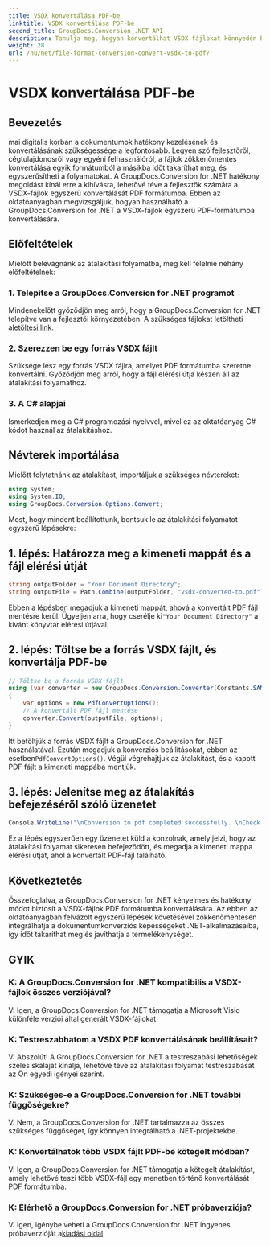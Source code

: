 ```yaml
---
title: VSDX konvertálása PDF-be
linktitle: VSDX konvertálása PDF-be
second_title: GroupDocs.Conversion .NET API
description: Tanulja meg, hogyan konvertálhat VSDX fájlokat könnyedén PDF formátumba a GroupDocs.Conversion for .NET segítségével. Növelje termelékenységét.
weight: 28
url: /hu/net/file-format-conversion-convert-vsdx-to-pdf/
---
```


# VSDX konvertálása PDF-be

## Bevezetés
mai digitális korban a dokumentumok hatékony kezelésének és konvertálásának szükségessége a legfontosabb. Legyen szó fejlesztőről, cégtulajdonosról vagy egyéni felhasználóról, a fájlok zökkenőmentes konvertálása egyik formátumból a másikba időt takaríthat meg, és egyszerűsítheti a folyamatokat. A GroupDocs.Conversion for .NET hatékony megoldást kínál erre a kihívásra, lehetővé téve a fejlesztők számára a VSDX-fájlok egyszerű konvertálását PDF formátumba. Ebben az oktatóanyagban megvizsgáljuk, hogyan használható a GroupDocs.Conversion for .NET a VSDX-fájlok egyszerű PDF-formátumba konvertálására.
## Előfeltételek
Mielőtt belevágnánk az átalakítási folyamatba, meg kell felelnie néhány előfeltételnek:
### 1. Telepítse a GroupDocs.Conversion for .NET programot
 Mindenekelőtt győződjön meg arról, hogy a GroupDocs.Conversion for .NET telepítve van a fejlesztői környezetében. A szükséges fájlokat letöltheti a[letöltési link](https://releases.groupdocs.com/conversion/net/).
### 2. Szerezzen be egy forrás VSDX fájlt
Szüksége lesz egy forrás VSDX fájlra, amelyet PDF formátumba szeretne konvertálni. Győződjön meg arról, hogy a fájl elérési útja készen áll az átalakítási folyamathoz.
### 3. A C# alapjai
Ismerkedjen meg a C# programozási nyelvvel, mivel ez az oktatóanyag C# kódot használ az átalakításhoz.

## Névterek importálása
Mielőtt folytatnánk az átalakítást, importáljuk a szükséges névtereket:
```csharp
using System;
using System.IO;
using GroupDocs.Conversion.Options.Convert;
```

Most, hogy mindent beállítottunk, bontsuk le az átalakítási folyamatot egyszerű lépésekre:
## 1. lépés: Határozza meg a kimeneti mappát és a fájl elérési útját
```csharp
string outputFolder = "Your Document Directory";
string outputFile = Path.Combine(outputFolder, "vsdx-converted-to.pdf");
```
 Ebben a lépésben megadjuk a kimeneti mappát, ahová a konvertált PDF fájl mentésre kerül. Ügyeljen arra, hogy cserélje ki`"Your Document Directory"` a kívánt könyvtár elérési útjával.
## 2. lépés: Töltse be a forrás VSDX fájlt, és konvertálja PDF-be
```csharp
// Töltse be a forrás VSDX fájlt
using (var converter = new GroupDocs.Conversion.Converter(Constants.SAMPLE_VSDX))
{
    var options = new PdfConvertOptions();
    // A konvertált PDF fájl mentése
    converter.Convert(outputFile, options);
}
```
 Itt betöltjük a forrás VSDX fájlt a GroupDocs.Conversion for .NET használatával. Ezután megadjuk a konverziós beállításokat, ebben az esetben`PdfConvertOptions()`. Végül végrehajtjuk az átalakítást, és a kapott PDF fájlt a kimeneti mappába mentjük.
## 3. lépés: Jelenítse meg az átalakítás befejezéséről szóló üzenetet
```csharp
Console.WriteLine("\nConversion to pdf completed successfully. \nCheck output in {0}", outputFolder);
```
Ez a lépés egyszerűen egy üzenetet küld a konzolnak, amely jelzi, hogy az átalakítási folyamat sikeresen befejeződött, és megadja a kimeneti mappa elérési útját, ahol a konvertált PDF-fájl található.

## Következtetés
Összefoglalva, a GroupDocs.Conversion for .NET kényelmes és hatékony módot biztosít a VSDX-fájlok PDF formátumba konvertálására. Az ebben az oktatóanyagban felvázolt egyszerű lépések követésével zökkenőmentesen integrálhatja a dokumentumkonverziós képességeket .NET-alkalmazásaiba, így időt takaríthat meg és javíthatja a termelékenységet.
## GYIK
### K: A GroupDocs.Conversion for .NET kompatibilis a VSDX-fájlok összes verziójával?
V: Igen, a GroupDocs.Conversion for .NET támogatja a Microsoft Visio különféle verziói által generált VSDX-fájlokat.
### K: Testreszabhatom a VSDX PDF konvertálásának beállításait?
V: Abszolút! A GroupDocs.Conversion for .NET a testreszabási lehetőségek széles skáláját kínálja, lehetővé téve az átalakítási folyamat testreszabását az Ön egyedi igényei szerint.
### K: Szükséges-e a GroupDocs.Conversion for .NET további függőségekre?
V: Nem, a GroupDocs.Conversion for .NET tartalmazza az összes szükséges függőséget, így könnyen integrálható a .NET-projektekbe.
### K: Konvertálhatok több VSDX fájlt PDF-be kötegelt módban?
V: Igen, a GroupDocs.Conversion for .NET támogatja a kötegelt átalakítást, amely lehetővé teszi több VSDX-fájl egy menetben történő konvertálását PDF formátumba.
### K: Elérhető a GroupDocs.Conversion for .NET próbaverziója?
 V: Igen, igénybe veheti a GroupDocs.Conversion for .NET ingyenes próbaverzióját a[kiadási oldal](https://releases.groupdocs.com/).
